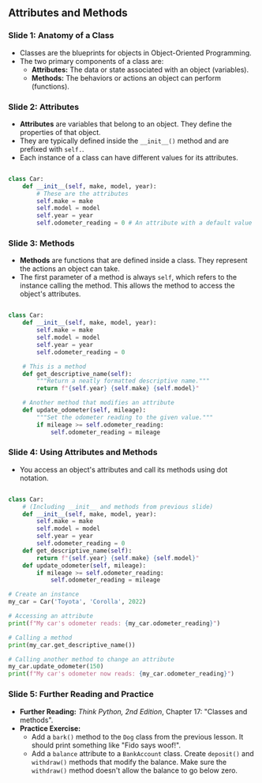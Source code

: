 ## Attributes and Methods

### Slide 1: Anatomy of a Class

  * Classes are the blueprints for objects in Object-Oriented Programming.
  * The two primary components of a class are:
      * **Attributes:** The data or state associated with an object (variables).
      * **Methods:** The behaviors or actions an object can perform (functions).

### Slide 2: Attributes

  * **Attributes** are variables that belong to an object. They define the properties of that object.
  * They are typically defined inside the `__init__()` method and are prefixed with `self.`.
  * Each instance of a class can have different values for its attributes.

<!-- end list -->
```py

class Car:
    def __init__(self, make, model, year):
        # These are the attributes
        self.make = make
        self.model = model
        self.year = year
        self.odometer_reading = 0 # An attribute with a default value
```
### Slide 3: Methods

  * **Methods** are functions that are defined inside a class. They represent the actions an object can take.
  * The first parameter of a method is always `self`, which refers to the instance calling the method. This allows the method to access the object's attributes.

<!-- end list -->
```py

class Car:
    def __init__(self, make, model, year):
        self.make = make
        self.model = model
        self.year = year
        self.odometer_reading = 0

    # This is a method
    def get_descriptive_name(self):
        """Return a neatly formatted descriptive name."""
        return f"{self.year} {self.make} {self.model}"

    # Another method that modifies an attribute
    def update_odometer(self, mileage):
        """Set the odometer reading to the given value."""
        if mileage >= self.odometer_reading:
            self.odometer_reading = mileage
```
### Slide 4: Using Attributes and Methods

  * You access an object's attributes and call its methods using dot notation.

<!-- end list -->
```py

class Car:
    # (Including __init__ and methods from previous slide)
    def __init__(self, make, model, year):
        self.make = make
        self.model = model
        self.year = year
        self.odometer_reading = 0
    def get_descriptive_name(self):
        return f"{self.year} {self.make} {self.model}"
    def update_odometer(self, mileage):
        if mileage >= self.odometer_reading:
            self.odometer_reading = mileage

# Create an instance
my_car = Car('Toyota', 'Corolla', 2022)

# Accessing an attribute
print(f"My car's odometer reads: {my_car.odometer_reading}")

# Calling a method
print(my_car.get_descriptive_name())

# Calling another method to change an attribute
my_car.update_odometer(150)
print(f"My car's odometer now reads: {my_car.odometer_reading}")
```
### Slide 5: Further Reading and Practice

  * **Further Reading:** *Think Python, 2nd Edition*, Chapter 17: "Classes and methods".
  * **Practice Exercise:**
      * Add a `bark()` method to the `Dog` class from the previous lesson. It should print something like "Fido says woof\!".
      * Add a `balance` attribute to a `BankAccount` class. Create `deposit()` and `withdraw()` methods that modify the balance. Make sure the `withdraw()` method doesn't allow the balance to go below zero.